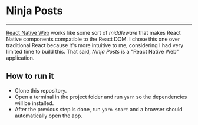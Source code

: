 # Ninja Posts
---

[React Native Web](https://github.com/necolas/react-native-web) works like some sort of *middleware* that makes React Native components compatible to the React DOM. I chose this one over traditional React because it's more intuitive to me, considering I had very limited time to build this. That said, *Ninja Posts* is a "React Native Web" application.

## How to run it

- Clone this repository.
- Open a terminal in the project folder and run `yarn` so the dependencies will be installed.
- After the previous step is done, run `yarn start` and a browser should automatically open the app.
